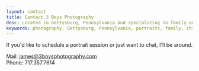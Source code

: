 ```yaml
---
layout: contact
title: Contact 3 Boys Photography
desc: Located in Gettysburg, Pennsylvania and specializing in family and children's portraits.
keywords: photography, Gettysburg, Pennsylvania, portraits, family, children
---
```

If you'd like to schedule a portrait session or just want to chat, I'll be around.

Mail: <james@3boysphotography.com>  
Phone: 717.357.7614